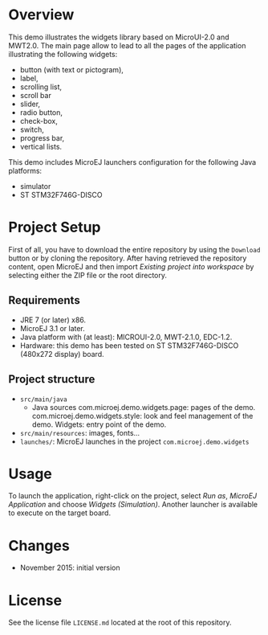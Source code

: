 # Overview
This demo illustrates the widgets library based on MicroUI-2.0 and MWT2.0. The main page allow to lead to all the pages of the application illustrating the following widgets:
- button (with text or pictogram),
- label,
- scrolling list,
- scroll bar 
- slider,
- radio button, 
- check-box, 
- switch, 
- progress bar, 
- vertical lists.

This demo includes MicroEJ launchers configuration for the following Java platforms:
- simulator
- ST STM32F746G-DISCO

# Project Setup

First of all, you have to download the entire repository by using the `Download` button or by cloning the repository. After having retrieved the repository content, open MicroEJ and then import _Existing project into workspace_ by selecting either the ZIP file or the root directory.

## Requirements

- JRE 7 (or later) x86.
- MicroEJ 3.1 or later.
- Java platform with (at least): MICROUI-2.0, MWT-2.1.0, EDC-1.2.
- Hardware: this demo has been tested on ST STM32F746G-DISCO (480x272 display) board.

## Project structure

  - `src/main/java`
  	- Java sources
  		com.microej.demo.widgets.page: pages of the demo.
  		com.microej.demo.widgets.style: look and feel management of the demo.
  		Widgets: entry point of the demo.
  - `src/main/resources`: images, fonts...
  - `launches/`: MicroEJ launches in the project `com.microej.demo.widgets`

# Usage
To launch the application, right-click on the project, select _Run as_, _MicroEJ Application_ and choose _Widgets (Simulation)_. Another launcher is available to execute on the target board.

# Changes
- November 2015: initial version

# License
See the license file `LICENSE.md` located at the root of this repository.
